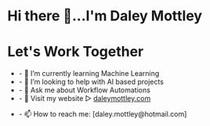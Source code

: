 
<div>
<h1>Hi there 👋...I'm Daley Mottley </h1>
  <div  align="left">
    <h1>Let's Work Together </h1>
   <ul>
     <li>- 🌱 I’m currently learning Machine Learning</li>
     <li>- 🤔 I’m looking to help with AI based projects</li>
     <li>- 💬 Ask me about Workflow Automations</li>
     <li>- 🔗 Visit my website ▻  <a href="https://dmotts.github.io/portfolio">daleymottley.com</a></p>
     <li>- 📫 How to reach me:  [daley.mottley@hotmail.com]</li>
   </ul>
  </div>
